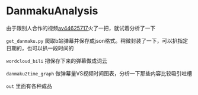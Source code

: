 # DanmakuAnalysis
由于跟别人合作的视频[av44625717](https://www.bilibili.com/video/av44625717)火了一把，就试着分析了一下

`get_danmaku.py` 爬取b站弹幕并保存成json格式。稍微封装了一下，可以扒指定日期的，也可以扒一段时间的

`wordcloud_bili` 把保存下来的弹幕做成词云

`danmaku2time_graph` 做弹幕量VS视频时间图表，分析一下那些内容比较吸引吐槽

`out` 里面有各种成品
